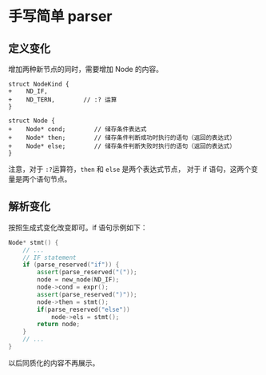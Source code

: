 # 手写简单 parser

## 定义变化

增加两种新节点的同时，需要增加 Node 的内容。

```text
struct NodeKind {
+    ND_IF,
+    ND_TERN,        // :? 运算
}

struct Node {
+    Node* cond;        // 储存条件表达式
+    Node* then;        // 储存条件判断成功时执行的语句（返回的表达式）
+    Node* else;        // 储存条件判断失败时执行的语句（返回的表达式）
}
```

注意，对于 `:?`运算符，`then` 和 `else` 是两个表达式节点， 对于 if 语句，这两个变量是两个语句节点。

## 解析变化

按照生成式变化改变即可。if 语句示例如下：

```cpp
Node* stmt() {
    // ...
    // IF statement
    if (parse_reserved("if")) {
        assert(parse_reserved("("));
        node = new_node(ND_IF);
        node->cond = expr();
        assert(parse_reserved(")"));
        node->then = stmt();
        if(parse_reserved("else"))
            node->els = stmt();
        return node;
    }
    // ...
}
```

以后同质化的内容不再展示。

